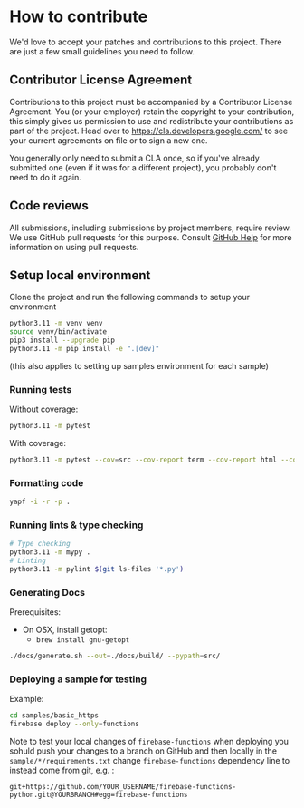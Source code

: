 # How to contribute

We'd love to accept your patches and contributions to this project. There are
just a few small guidelines you need to follow.

## Contributor License Agreement

Contributions to this project must be accompanied by a Contributor License
Agreement. You (or your employer) retain the copyright to your contribution,
this simply gives us permission to use and redistribute your contributions as
part of the project. Head over to <https://cla.developers.google.com/> to see
your current agreements on file or to sign a new one.

You generally only need to submit a CLA once, so if you've already submitted one
(even if it was for a different project), you probably don't need to do it
again.

## Code reviews

All submissions, including submissions by project members, require review. We
use GitHub pull requests for this purpose. Consult [GitHub Help] for more
information on using pull requests.

## Setup local environment

Clone the project and run the following commands to setup your environment 

```sh
python3.11 -m venv venv
source venv/bin/activate 
pip3 install --upgrade pip 
python3.11 -m pip install -e ".[dev]"
```

(this also applies to setting up samples environment for each sample)

### Running tests

Without coverage:
```bash
python3.11 -m pytest
```

With coverage:
```bash
python3.11 -m pytest --cov=src --cov-report term --cov-report html --cov-report xml -vv
```

### Formatting code

```bash
yapf -i -r -p .
```

### Running lints & type checking

```bash
# Type checking
python3.11 -m mypy .
# Linting
python3.11 -m pylint $(git ls-files '*.py')
```

### Generating Docs

Prerequisites:
  - On OSX, install getopt:
    -  `brew install gnu-getopt`

```sh
./docs/generate.sh --out=./docs/build/ --pypath=src/
```

### Deploying a sample for testing

Example:

```sh
cd samples/basic_https
firebase deploy --only=functions
```

Note to test your local changes of `firebase-functions` when deploying you sohuld push your changes to a branch on GitHub and then locally in the `sample/*/requirements.txt` change `firebase-functions` dependency line to instead come from git, e.g. :

```
git+https://github.com/YOUR_USERNAME/firebase-functions-python.git@YOURBRANCH#egg=firebase-functions
```

[github help]: https://help.github.com/articles/about-pull-requests/